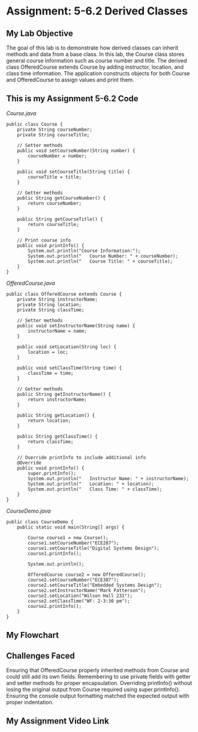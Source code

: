 # Assignment: 5-6.2 Derived Classes

## My Lab Objective

The goal of this lab is to demonstrate how derived classes can inherit methods and data from a base class. In this lab, the Course class stores general course information such as course number and title. The derived class OfferedCourse extends Course by adding instructor, location, and class time information. The application constructs objects for both Course and OfferedCourse to assign values and print them.

## This is my Assignment 5-6.2 Code

*Course.java*
```
public class Course {
    private String courseNumber;
    private String courseTitle;

    // Setter methods
    public void setCourseNumber(String number) {
        courseNumber = number;
    }

    public void setCourseTitle(String title) {
        courseTitle = title;
    }

    // Getter methods
    public String getCourseNumber() {
        return courseNumber;
    }

    public String getCourseTitle() {
        return courseTitle;
    }

    // Print course info
    public void printInfo() {
        System.out.println("Course Information:");
        System.out.println("   Course Number: " + courseNumber);
        System.out.println("   Course Title: " + courseTitle);
    }
}
```

*OfferedCourse.java*
```
public class OfferedCourse extends Course {
    private String instructorName;
    private String location;
    private String classTime;

    // Setter methods
    public void setInstructorName(String name) {
        instructorName = name;
    }

    public void setLocation(String loc) {
        location = loc;
    }

    public void setClassTime(String time) {
        classTime = time;
    }

    // Getter methods
    public String getInstructorName() {
        return instructorName;
    }

    public String getLocation() {
        return location;
    }

    public String getClassTime() {
        return classTime;
    }

    // Override printInfo to include additional info
    @Override
    public void printInfo() {
        super.printInfo();
        System.out.println("   Instructor Name: " + instructorName);
        System.out.println("   Location: " + location);
        System.out.println("   Class Time: " + classTime);
    }
}
```

*CourseDemo.java*
```
public class CourseDemo {
    public static void main(String[] args) {

        Course course1 = new Course();
        course1.setCourseNumber("ECE287");
        course1.setCourseTitle("Digital Systems Design");
        course1.printInfo();

        System.out.println();

        OfferedCourse course2 = new OfferedCourse();
        course2.setCourseNumber("ECE387");
        course2.setCourseTitle("Embedded Systems Design");
        course2.setInstructorName("Mark Patterson");
        course2.setLocation("Wilson Hall 231");
        course2.setClassTime("WF: 2-3:30 pm");
        course2.printInfo();
    }
}
```

## My Flowchart


## Challenges Faced

Ensuring that OfferedCourse properly inherited methods from Course and could still add its own fields. Remembering to use private fields with getter and setter methods for proper encapsulation. Overriding printInfo() without losing the original output from Course required using super.printInfo(). Ensuring the console output formatting matched the expected output with proper indentation.

## My Assignment Video Link
